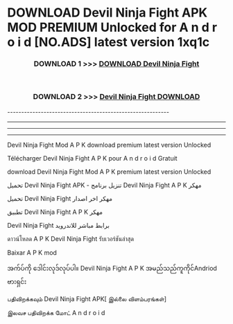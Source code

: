 # DOWNLOAD Devil Ninja Fight APK MOD PREMIUM Unlocked for A n d r o i d [NO.ADS] latest version 1xq1c 



<div align="center">

<h3>DOWNLOAD 1 >>> <a href="https://getmod2.web.app/?judul=Devil Ninja Fight">DOWNLOAD Devil Ninja Fight</a></h3><br>

<h3>DOWNLOAD 2 >>> <a href="https://getmod2.web.app/?judul=Devil Ninja Fight">Devil Ninja Fight DOWNLOAD </a></h3>

</div>
----------------------------------------------------------

----------------------------------------------------------

----------------------------------------------------------

----------------------------------------------------------

Devil Ninja Fight Mod A P K download premium latest version Unlocked

Télécharger Devil Ninja Fight A P K pour A n d r o i d Gratuit

download Devil Ninja Fight Mod A P K premium latest version Unlocked

تحميل Devil Ninja Fight APK - تنزيل برنامج Devil Ninja Fight A P K مهكر

تحميل Devil Ninja Fight مهكر اخر اصدار

تطبيق Devil Ninja Fight A P K مهكر

Devil Ninja Fight برابط مباشر للاندرويد

ดาวน์โหลด A P K Devil Ninja Fight รับเวอร์ชันล่าสุด

Baixar A P K mod

အက်ပ်ကို ဒေါင်းလုဒ်လုပ်ပါ။ Devil Ninja Fight A P K အမည်သည်ကူကိုင်Andriod ဗားရှင်း

பதிவிறக்கவும் Devil Ninja Fight APK[ இல்லை விளம்பரங்கள்] 
 
இலவச பதிவிறக்க மோட் A n d r o i d




